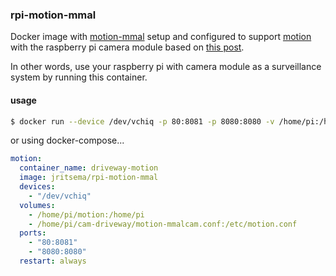 ### rpi-motion-mmal

Docker image with [motion-mmal](http://wiki.raspberrytorte.com/index.php?title=Motion_MMAL) setup and configured to support [motion](https://github.com/Motion-Project/motion) with the raspberry pi camera module based on [this post](http://www.codeproject.com/Articles/665518/Raspberry-Pi-as-low-cost-HD-surveillance-camera).  

In other words, use your raspberry pi with camera module as a surveillance system by running this container.

#### usage

```bash
$ docker run --device /dev/vchiq -p 80:8081 -p 8080:8080 -v /home/pi:/home/pi jritsema/rpi-motion-mmal
```

or using docker-compose...

```yaml
motion:
  container_name: driveway-motion
  image: jritsema/rpi-motion-mmal
  devices:
    - "/dev/vchiq"
  volumes:
    - /home/pi/motion:/home/pi
    - /home/pi/cam-driveway/motion-mmalcam.conf:/etc/motion.conf
  ports:
    - "80:8081"
    - "8080:8080"
  restart: always
```
